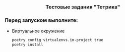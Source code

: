 
  <h3 align="center">Тестовые задания "Тетрика"</h3>


### Перед запуском выполните:


* Виртуальное окружение
  ```sh
  poetry config virtualenvs.in-project true
  poetry install
  ```
